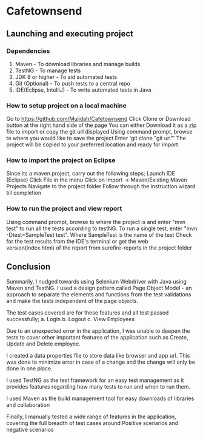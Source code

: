 # Cafetownsend

## Launching and executing project
### Dependencies
1. Maven - To download libraries and manage builds
2. TestNG - To manage tests
3. JDK 8 or higher - To aid automated tests
4. Git (Optional) - To push tests to a central repo
5. IDE(Eclipse, IntelliJ) - To write automated tests in Java

### How to setup project on a local machine
Go to https://github.com/Mujidah/Cafetownsend
Click Clone or Download button at the right hand side of the page
You can either Download it as a zip file to import or copy the git url displayed
Using command prompt, browse to where you would like to save the project
Enter 'git clone "git url"'
The project will be copied to your preferred location and ready for import

### How to import the project on Eclipse
Since its a maven project, carry out the following steps;
Launch IDE (Eclipse)
Click File in the menu
Click on Import -> Maven/Existing Maven Projects
Navigate to the project folder
Follow through the instruction wizard till completion

### How to run the project and view report
Using command prompt, browse to where the project is and enter "mvn test" to run all the tests according to testNG. 
To run a single test, enter "mvn -Dtest=SampleTest test". Where SampleTest is the name of the test
Check for the test results from the IDE's terminal or get the web version(index.html) of the report from surefire-reports in the project folder

## Conclusion
Summarily, I nudged towards using Selenium Webdriver with Java using Maven and TestNG. I used a design pattern called Page Object Model - an approach to separate the elements and functions from the test validations and make the tests independent of the page objects.

The test cases covered are for these features and all test passed successfully;
a.	Login 
b.	Logout
c.	View Employees

Due to an unexpected error in the application, I was unable to deepen the tests to cover other important features of the application such as Create, Update and Delete employee. 

I created a data properties file to store data like browser and app url. This was done to minimize error in case of a change and the change will only be done in one place. 

I used TestNG as the test framework for an easy test management as it provides features regarding how many tests to run and when to run them.

I used Maven as the build management tool for easy downloads of libraries and collaboration

Finally, I manually tested a wide range of features in the application, covering the full breadth of test cases around Positive scenarios and negative scenarios


